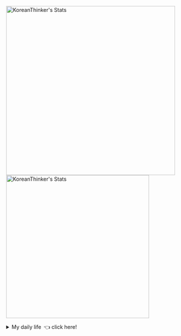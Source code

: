 <p  >
  <a target="_blank" href="https://github-readme-stats.vercel.app/api/wakatime?username=KoreanThinker&layout=compact&theme=dark&hide_border=true&langs_count=32" >
    <img width="455px"  src="https://github-readme-stats.vercel.app/api/wakatime?username=KoreanThinker&layout=compact&theme=dark&hide_border=true&langs_count=6" alt="KoreanThinker's Stats" /> 
  </a>
    <img width="385px" src="https://github-readme-stats.vercel.app/api?username=KoreanThinker&theme=dark&hide_border=true&count_private=true" alt="KoreanThinker's Stats" />
</p>
<details>
<summary>My daily life 👈 click here!</summary>
 
    
<!--START_SECTION:waka-->
**I'm a Night 🦉** 

```text
🌞 Morning    17 commits     ░░░░░░░░░░░░░░░░░░░░░░░░░   1.6% 
🌆 Daytime    353 commits    ████████░░░░░░░░░░░░░░░░░   33.27% 
🌃 Evening    593 commits    ██████████████░░░░░░░░░░░   55.89% 
🌙 Night      98 commits     ██░░░░░░░░░░░░░░░░░░░░░░░   9.24%

```
📅 **I'm Most Productive on Wednesday** 

```text
Monday       174 commits    ████░░░░░░░░░░░░░░░░░░░░░   16.4% 
Tuesday      165 commits    ████░░░░░░░░░░░░░░░░░░░░░   15.55% 
Wednesday    177 commits    ████░░░░░░░░░░░░░░░░░░░░░   16.68% 
Thursday     176 commits    ████░░░░░░░░░░░░░░░░░░░░░   16.59% 
Friday       153 commits    ███░░░░░░░░░░░░░░░░░░░░░░   14.42% 
Saturday     120 commits    ██░░░░░░░░░░░░░░░░░░░░░░░   11.31% 
Sunday       96 commits     ██░░░░░░░░░░░░░░░░░░░░░░░   9.05%

```


📊 **This Week I Spent My Time On** 

```text
⌚︎ Time Zone: Asia/Seoul

🐱‍💻 Projects: 
gilberto                 9 hrs 20 mins       █████████████████░░░░░░░░   68.52% 
pires                    3 hrs 34 mins       ██████░░░░░░░░░░░░░░░░░░░   26.24% 
homepage                 42 mins             █░░░░░░░░░░░░░░░░░░░░░░░░   5.24%

```


 Last Updated on 09/10/2021
<!--END_SECTION:waka-->
</details>
